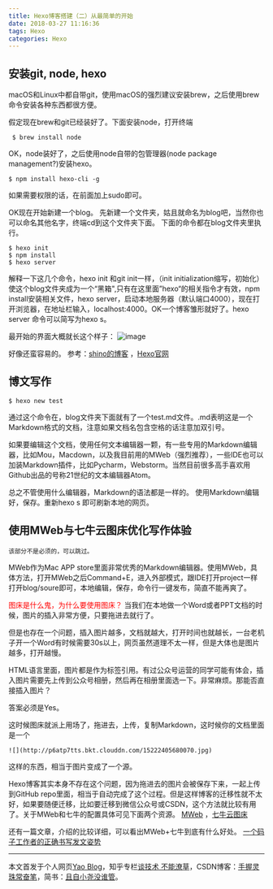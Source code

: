 ```yaml
---
title: Hexo博客搭建（二）从最简单的开始
date: 2018-03-27 11:16:36
tags: Hexo
categories: Hexo
---
```



## 安装git, node, hexo
macOS和Linux中都自带git，使用macOS的强烈建议安装brew，之后使用brew命令安装各种东西都很方便。

假定现在brew和git已经装好了。下面安装node，打开终端

```shell
 $ brew install node
```
OK，node装好了，之后使用node自带的包管理器(node package management?)安装hexo。

```shell
$ npm install hexo-cli -g
```
如果需要权限的话，在前面加上sudo即可。

OK现在开始新建一个blog。
先新建一个文件夹，姑且就命名为blog吧，当然你也可以命名其他名字，终端cd到这个文件夹下面。
下面的命令都在blog文件夹里执行。

```shell
$ hexo init
$ npm install
$ hexo server
```
解释一下这几个命令，hexo init 和git init一样，（init initialization缩写，初始化）使这个blog文件夹成为一个“黑箱",只有在这里面”hexo“的相关指令才有效，npm install安装相关文件，hexo server，启动本地服务器（默认端口4000），现在打开浏览器，在地址栏输入，localhost:4000。OK一个博客雏形就好了。hexo server  命令可以简写为hexo s。

最开始的界面大概就长这个样子：
![image](http://upload-images.jianshu.io/upload_images/11400909-abee9df147ccfa44.jpg?imageMogr2/auto-orient/strip%7CimageView2/2/w/1240)


好像还蛮容易的。
参考：[shino的博客](https://shino.space/2016/使用Hexo在GitHub上搭建网站/) ，[Hexo官网](https://hexo.io/zh-cn/)

## 博文写作

```shell
$ hexo new test
```
通过这个命令在，blog文件夹下面就有了一个test.md文件。.md表明这是一个Markdown格式的文档，注意如果文档名包含空格的话注意加双引号。

如果要编辑这个文档，使用任何文本编辑器一颗，有一些专用的Markdown编辑器，比如Mou，Macdown，以及我目前用的MWeb（强烈推荐），一些IDE也可以加装Markdown插件，比如Pycharm，Webstorm。当然目前很多高手喜欢用Github出品的号称21世纪的文本编辑器Atom。

总之不管使用什么编辑器，Markdown的语法都是一样的。
使用Markdown编辑好，保存。重新hexo s 即可刷新本地的网页。


## 使用MWeb与七牛云图床优化写作体验
```
该部分不是必须的，可以跳过。
```
MWeb作为Mac APP store里面非常优秀的Markdown编辑器。使用MWeb，具体方法，打开MWeb之后Command+E，进入外部模式，跟IDE打开project一样打开blog/soure即可，本地编辑，保存，命令行一键发布，简直不能再爽了。

<font color=red>图床是什么鬼，为什么要使用图床？</font>
当我们在本地做一个Word或者PPT文档的时候，图片的插入非常方便，只要拖进去就行了。

但是也存在一个问题，插入图片越多，文档就越大，打开时间也就越长，一台老机子开一个Word有时候需要30s以上，网页虽然道理不太一样，但是大体也是图片越多，打开越慢。

HTML语言里面，图片都是作为标签引用。有过公众号运营的同学可能有体会，插入图片需要先上传到公众号相册，然后再在相册里面选一下。非常麻烦。那能否直接插入图片？

答案必须是Yes。

这时候图床就派上用场了，拖进去，上传，复制Markdown，这时候你的文档里面是一个
```
![](http://p6atp7tts.bkt.clouddn.com/15222405680070.jpg)
```
这样的东西，相当于图片变成了一个源。

Hexo博客其实本身不存在这个问题，因为拖进去的图片会被保存下来，一起上传到GitHub repo里面，相当于自动完成了这个过程。但是这样博客的迁移性就不太好，如果要随便迁移，比如要迁移到微信公众号或CSDN，这个方法就比较有用了。关于MWeb和七牛的配置具体可见下面两个资源。
[MWeb](https://blog.csdn.net/crazy1235/article/details/78570367) ，[七牛云图床](https://www.cnblogs.com/colder219/p/6266296.html)

还有一篇文章，介绍的比较详细，可以看出MWeb+七牛到底有什么好处。
[一个码子工作者的正确书写发文姿势](https://www.jianshu.com/p/c859ead1b493)
***
本文首发于个人网页[Yao Blog](http://liyaolife.com)，知乎专栏[谈技术 不能潦草](https://zhuanlan.zhihu.com/c_175317330)，CSDN博客：[手握灵珠常奋笔](https://blog.csdn.net/GeneralLi95)，简书：[且自小尧没谁管](https://www.jianshu.com/u/2ad44a001d34)。
